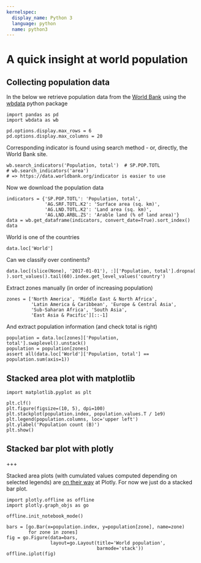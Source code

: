```yaml
---
kernelspec:
  display_name: Python 3
  language: python
  name: python3
---
```


# A quick insight at world population

## Collecting population data

In the below we retrieve population data from the
[World Bank](http://www.worldbank.org/)
using the [wbdata](https://github.com/OliverSherouse/wbdata) python package

```{code-cell} ipython3
import pandas as pd
import wbdata as wb

pd.options.display.max_rows = 6
pd.options.display.max_columns = 20
```

Corresponding indicator is found using search method - or, directly,
the World Bank site.

```{code-cell} ipython3
wb.search_indicators('Population, total')  # SP.POP.TOTL
# wb.search_indicators('area')
# => https://data.worldbank.org/indicator is easier to use
```

Now we download the population data

```{code-cell} ipython3
indicators = {'SP.POP.TOTL': 'Population, total',
              'AG.SRF.TOTL.K2': 'Surface area (sq. km)',
              'AG.LND.TOTL.K2': 'Land area (sq. km)',
              'AG.LND.ARBL.ZS': 'Arable land (% of land area)'}
data = wb.get_dataframe(indicators, convert_date=True).sort_index()
data
```

World is one of the countries

```{code-cell} ipython3
data.loc['World']
```

Can we classify over continents?

```{code-cell} ipython3
data.loc[(slice(None), '2017-01-01'), :]['Population, total'].dropna(
).sort_values().tail(60).index.get_level_values('country')
```

Extract zones manually (in order of increasing population)

```{code-cell} ipython3
zones = ['North America', 'Middle East & North Africa',
         'Latin America & Caribbean', 'Europe & Central Asia',
         'Sub-Saharan Africa', 'South Asia',
         'East Asia & Pacific'][::-1]
```

And extract population information (and check total is right)

```{code-cell} ipython3
population = data.loc[zones]['Population, total'].swaplevel().unstack()
population = population[zones]
assert all(data.loc['World']['Population, total'] == population.sum(axis=1))
```

## Stacked area plot with matplotlib

```{code-cell} ipython3
import matplotlib.pyplot as plt
```

```{code-cell} ipython3
plt.clf()
plt.figure(figsize=(10, 5), dpi=100)
plt.stackplot(population.index, population.values.T / 1e9)
plt.legend(population.columns, loc='upper left')
plt.ylabel('Population count (B)')
plt.show()
```

## Stacked bar plot with plotly

+++

Stacked area plots (with cumulated values computed depending on
selected legends) are
[on their way](https://github.com/plotly/plotly.js/pull/2960) at Plotly. For
now we just do a stacked bar plot.

```{code-cell} ipython3
import plotly.offline as offline
import plotly.graph_objs as go

offline.init_notebook_mode()
```

```{code-cell} ipython3
bars = [go.Bar(x=population.index, y=population[zone], name=zone)
        for zone in zones]
fig = go.Figure(data=bars,
                layout=go.Layout(title='World population',
                                 barmode='stack'))
offline.iplot(fig)
```
